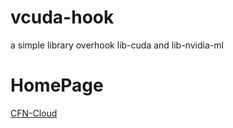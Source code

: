 # vcuda-hook

a simple library overhook lib-cuda and lib-nvidia-ml

# HomePage
[CFN-Cloud](https://wwwq.cfncloud.com)  